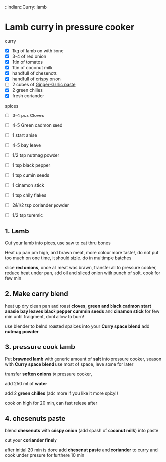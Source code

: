 ::indian::Curry::lamb

# Lamb curry in pressure cooker

curry

- [x] 1kg of lamb on with bone
- [x] 3-4 of red onion
- [x] 1tin of tomatos
- [x] 1tin of coconut milk
- [x] handfull of chesenots
- [x] handfull of crispy onion
- [ ] 2 cubes of [Ginger-Garlic paste](Ginger-Garlick-paste.md)
- [x] 2 green chilies
- [x] fresh coriander 

spices
- [ ] 3-4 pcs Cloves
- [ ] 4-5 Green cadmon seed
- [ ] 1 start anise
- [ ] 4-5 bay leave
- [ ] 1/2 tsp nutmag powder
- [ ] 1 tsp black pepper
- [ ] 1 tsp cumin seeds
- [ ] 1 cinamon stick
- [ ] 1 tsp chily flakes


- [ ] 2&1/2 tsp coriander powder
- [ ] 1/2 tsp turemic

## 1. Lamb

Cut your lamb into pices, use saw to cat thru bones

Heat up pan pm high, and brawn meat, more colour more taste!, do not put too much on one time, it should sizle. do in multimple batches

slice **red onions**, once all meat was brawn, transfer all to pressure cooker, reduce heat under pan, add oil and sliced onion with punch of solt. cook for few min

## 2. Make carry blend

heat up dry clean pan and roast **cloves**, **green and black cadmon** **start anasie** **bay leaves** **black pepper** **cummin seeds** and **cinamon stick** for few min until fraigment, dont allow to burn!

use blender to belnd roasted spaices into your **Curry space blend** add **nutmag powder**

## 3. pressure cook lamb

Put **brawned lamb** with generic amount of **salt** into pressure cooker, season with **Curry space blend** use most of space, leve some for later

transfer **soften onions** to pressure cooker, 

add 250 ml of **water**

add 2 **green chilles** (add more if you like it more spicy!)

cook on high for 20 min, can fast relese after

## 4. chesenuts paste

blend **chesenuts** with **crispy onion** (add spash of **coconut milk**) into paste 

cut your **coriander finely**

after initial 20 min is done add **chesenut paste** and **coriander** to curry and cook under presure for furthere 10 min 









